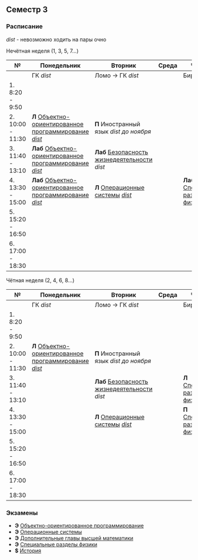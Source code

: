 
## Семестр 3

### Расписание

*dist* - невозможно ходить на пары очно

Нечётная неделя (1, 3, 5, 7...)

|№| Понедельник | Вторник | Среда | Четверг | Пятница | Суббота |
| ----- | ------ |------ |------ |------ |------ |------ |
| | ГК *dist* | Ломо -> ГК *dist* |  | Биржа | Ломо -> ГК | |
| 1. 8:20 - 9:50 | | | | |  | |
| 2. 10:00 - 11:30| **Л** [Объектно-ориентированное программирование](Subjects/ObjectOrientedProgramming.md) [*dist*](https://itmo.zoom.us/j/9151124949) | **П** Иностранный язык *dist до ноября* | | | **П** Иностранный язык *dist до ноября* | |
| 3. 11:40 - 13:10| **Лаб** [Объектно-ориентированное программирование](Subjects/ObjectOrientedProgramming.md) [*dist*](https://itmo.zoom.us/j/8545966049) | **Лаб** [Безопасность жизнедеятельности](Subjects/Safety.md) *dist* |  |  |  | |
| 4. 13:30 - 15:00|  **Лаб** [Объектно-ориентированное программирование](Subjects/ObjectOrientedProgramming.md) [*dist*](https://itmo.zoom.us/j/8545966049) | **Л** [Операционные системы](Subjects/OperatingSystems.md) [*dist*](https://www.twitch.tv/mayatin) | | **Лаб** [Специальные разделы физики](Subjects/Physics.md) *543* | **Л** [Дополнительные главы высшей математики](Subjects/HigherMathematicsExtra.md) *302* |  |
| 5. 15:20 - 16:50 | | | | | **Лаб** [Операционные системы](Subjects/OperatingSystems.md) [*dist*](https://us02web.zoom.us/j/8322383175) | |
| 6. 17:00 - 18:30 | | |  | | **Лаб** [Дополнительные главы высшей математики](Subjects/HigherMathematicsExtra.md) *412* | |


Чётная неделя (2, 4, 6, 8...)

|№| Понедельник | Вторник | Среда | Четверг | Пятница | Суббота |
| ----- | ------ |------ |------ |------ |------ |------ |
| | ГК *dist* | Ломо -> ГК *dist* |  | Биржа | Ломо -> ГК | |
| 1. 8:20 - 9:50 | | | | |  | |
| 2. 10:00 - 11:30| **Л** [Объектно-ориентированное программирование](Subjects/ObjectOrientedProgramming.md) [*dist*](https://itmo.zoom.us/j/9151124949) | **П** Иностранный язык *dist до ноября* | | | **П** Иностранный язык *dist до ноября* | |
| 3. 11:40 - 13:10|  | **Лаб** [Безопасность жизнедеятельности](Subjects/Safety.md) *dist* |  | **Л** [Специальные разделы физики](Subjects/Physics.md) *550* |  | |
| 4. 13:30 - 15:00| | **Л** [Операционные системы](Subjects/OperatingSystems.md) [*dist*](https://www.twitch.tv/mayatin) | | **П** [Специальные разделы физики](Subjects/Physics.md) *543* | **Л** [Дополнительные главы высшей математики](Subjects/HigherMathematicsExtra.md) *302* |  |
| 5. 15:20 - 16:50 | | | | | **Лаб** [Операционные системы](Subjects/OperatingSystems.md) [*dist*](https://us02web.zoom.us/j/8322383175) | |
| 6. 17:00 - 18:30 | | |  | | **Лаб** [Дополнительные главы высшей математики](Subjects/HigherMathematicsExtra.md) *412* | |



### Экзамены

* **Э** [Объектно-ориентированное программирование](Subjects/ObjectOrientedProgramming.md)
* **Э** [Операционные системы](Subjects/OperatingSystems.md)
* **Э** [Дополнительные главы высшей математики](Subjects/HigherMathematicsExtra.md)
* **Э** [Специальные разделы физики](Subjects/Physics.md)
* **$** [История](Subjects/History.md)
